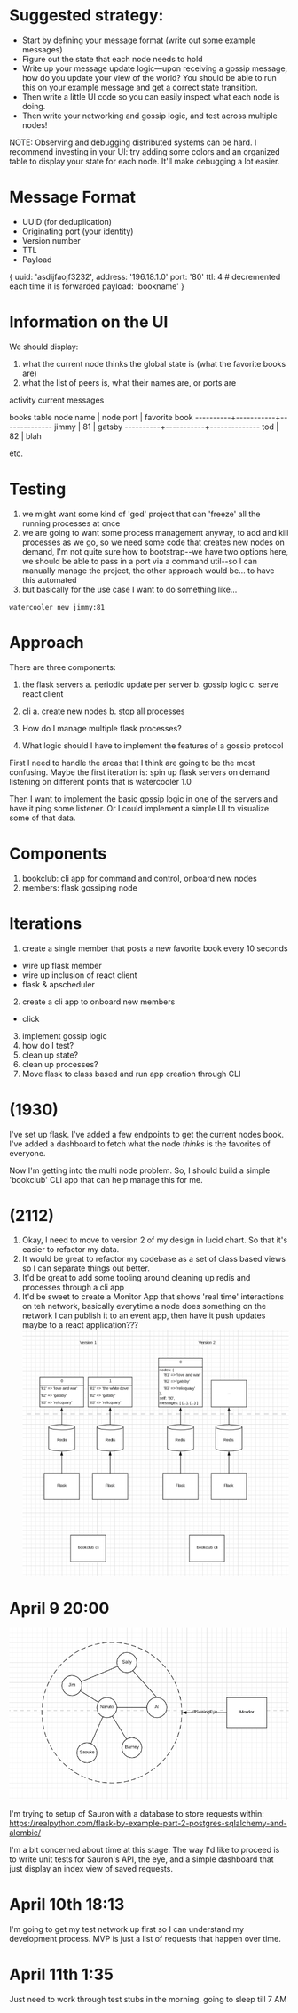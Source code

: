 # Suggested strategy:
* Start by defining your message format (write out some example messages)
* Figure out the state that each node needs to hold
* Write up your message update logic—upon receiving a gossip message, how do you update your view of the world? You should be able to run this on your example message and get a correct state transition.
* Then write a little UI code so you can easily inspect what each node is doing.
* Then write your networking and gossip logic, and test across multiple nodes!

NOTE: Observing and debugging distributed systems can be hard. I recommend investing in your UI: try adding some colors and an organized table to display your state for each node. It'll make debugging a lot easier.

# Message Format
* UUID (for deduplication)
* Originating port (your identity)
* Version number
* TTL
* Payload

{
  uuid: 'asdijfaojf3232',
  address: '196.18.1.0'
  port: '80'
  ttl: 4 # decremented each time it is forwarded
  payload: 'bookname'
}

# Information on the UI
We should display:
1. what the current node thinks the global state is (what the favorite books are)
2. what the list of peers is, what their names are, or ports are

activity
current messages

books table
node name | node port | favorite book
----------+-----------+--------------
jimmy     | 81        | gatsby
----------+-----------+--------------
tod       | 82        | blah

etc.

# Testing
1. we might want some kind of 'god' project that can 'freeze' all the running processes at once
2. we are going to want some process management anyway, to add and kill processes as we go, so we need some code that creates new nodes on demand, I'm not quite sure how to bootstrap--we have two options here, we should be able to pass in a port via a command util--so I can manually manage the project, the other approach would be... to have this automated
3. but basically for the use case I want to do something like...

`watercooler new jimmy:81`

# Approach
There are three components:
1. the flask servers
  a. periodic update per server
  b. gossip logic
  c. serve react client
2. cli
  a. create new nodes
  b. stop all processes

1. How do I manage multiple flask processes?
2. What logic should I have to implement the features of a gossip protocol

First I need to handle the areas that I think are going to be the most confusing. Maybe the first iteration is: spin up flask servers on demand listening on different points that is watercooler 1.0

Then I want to implement the basic gossip logic in one of the servers and have it ping some listener. Or I could implement a simple UI to visualize some of that data.

# Components
1. bookclub: cli app for command and control, onboard new nodes
2. members: flask gossiping node

# Iterations
1. create a single member that posts a new favorite book every 10 seconds
  - wire up flask member
  - wire up inclusion of react client
  - flask & apscheduler
2. create a cli app to onboard new members
  - click
3. implement gossip logic
4. how do I test?
  1. clean up state?
  2. clean up processes?
5. Move flask to class based and run app creation through CLI

# (1930)
I've set up flask. I've added a few endpoints to get the current nodes book. I've added a dashboard to fetch what the node _thinks_ is the favorites of everyone.

Now I'm getting into the multi node problem. So, I should build a simple 'bookclub' CLI app that can help manage this for me.

# (2112)
1. Okay, I need to move to version 2 of my design in lucid chart. So that it's easier to refactor my data.
2. It would be great to refactor my codebase as a set of class based views so I can separate things out better.
3. It'd be great to add some tooling around cleaning up redis and processes through a cli app
4. It'd be sweet to create a Monitor App that shows 'real time' interactions on teh network, basically everytime a node does something on the network I can publish it to an event app, then have it push updates maybe to a react application???
![design](design.png)

# April 9 20:00
![logaggregation](logaggregation.png)

I'm trying to setup of Sauron with a database to store requests within: https://realpython.com/flask-by-example-part-2-postgres-sqlalchemy-and-alembic/

I'm a bit concerned about time at this stage. The way I'd like to proceed is to write unit tests for Sauron's API, the eye, and a simple dashboard that just display an index view of saved requests.

# April 10th 18:13
I'm going to get my test network up first so I can understand my development process. MVP is just a list of requests that happen over time.

# April 11th 1:35
Just need to work through test stubs in the morning. going to sleep till 7 AM
